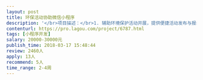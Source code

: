 ```yaml
---                
layout: post       
title: 环保活动协助微信小程序           
description: '</br>项目描述：</br>1.	辅助环境保护活动开展，提供便捷活动发布与报名方式；</br>2.	为参与者提供可靠的数据记录方式；</br>3.	环保活动数据结果可视化呈现。</br>主要功能点：</br>小程序用户端</br>（1）浏览环保活动信息与报名</br>（2）记录参与者产生的环境数据（包括参与者的位置信息、图片、文字描述）</br>（3）根据参与者的数据生成电子活动证明</br>（4）部分汇总数据的可视化呈现</br>（5）首页轮播Banner</br>后台端-合作机构使用</br>（1）	填写表单注册、申领工具包</br>（2）	活动信息编辑与发布</br>（3）	报名信息收集</br>（4）	上传活动数据</br>（5）	获取小程序用户端获得的参与者产生的数据</br>后台端-本机构使用</br>（1）审核机构申请信息</br>（2）获取机构申领工具包信息</br>（3）获取机构上传的环境数据</br> (4) 获取普通参与者活动产生的数据</br>其他：产生的数据需要被外部网站调用</br></br>可参考产品：</br>http://www.huodongxing.com/</br>http://datacenter.mep.gov.cn/websjzx/thsreport/queryWaterplace.vm?WATERPLACE=%E6%94%80%E6%9E%9D%E8%8A%B1%E9%BE%99%E6%B4%9E&YEAR=2018&WISSUE=9</br>小程序：微河长</br></br>人员要求：</br>1.	广州的公司或个人，需到公司面谈细节；</br>2.	精通NodeJS或PHP 熟悉JQuery、Javascript、Maven、Redis等技术</br>3.	良好沟通能力和契约精神</br>'     
contenturl: https://pro.lagou.com/project/6787.html      
tags: [小程序开发]            
salary: 20000-30000元          
publish_time: 2018-03-17 15:48:44         
review: 2460人                   
apply: 13人                   
recommend: 5人                   
time_range: 2-4周              
---                 
```

